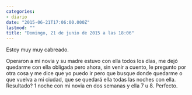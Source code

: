 ```yaml
---
categories:
- diario
date: "2015-06-21T17:06:00.000Z"
lastmod: ""
title: "Domingo, 21 de junio de 2015 a las 18:06"
---
```


Estoy muy muy cabreado.

Operaron a mi novia y su madre estuvo con ella todos los días, me dejó quedarme con ella obligada pero ahora, sin venir a cuento, le pregunto por otra cosa y me dice que yo puedo ir pero que busque donde quedarme o que vuelva a mi ciudad, que se quedará ella todas las noches con ella.
Resultado? 1 noche con mi novia en dos semanas y ella 7 u 8.
Perfecto.